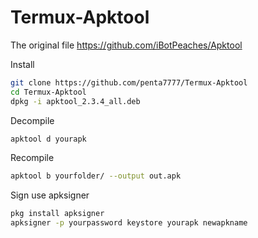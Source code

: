 # Termux-Apktool

The original file 
https://github.com/iBotPeaches/Apktool


Install 

```bash
git clone https://github.com/penta7777/Termux-Apktool
cd Termux-Apktool
dpkg -i apktool_2.3.4_all.deb
```

Decompile

```bash
apktool d yourapk 
```

Recompile 

```bash
apktool b yourfolder/ --output out.apk
```

Sign use apksigner

```bash
pkg install apksigner
apksigner -p yourpassword keystore yourapk newapkname
```
